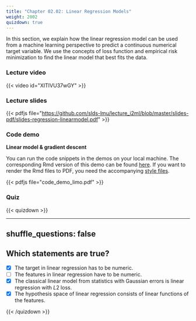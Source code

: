 ```yaml
---
title: "Chapter 02.02: Linear Regression Models"
weight: 2002
quizdown: true
---
```

In this section, we explain how the linear regression model can be used from a machine learning perspective to predict a continuous numerical target variable. We use the concepts of loss function and empirical risk minimization to find the linear model that best fits the data.

<!--more-->

### Lecture video

{{< video id="XITIVU37wGY" >}}

### Lecture slides

{{< pdfjs file="https://github.com/slds-lmu/lecture_i2ml/blob/master/slides-pdf/slides-regression-linearmodel.pdf" >}}

### Code demo 

**Linear model & gradient descent**

You can run the code snippets in the demos on your local machine. The corresponding Rmd version of this demo can be found [here](https://github.com/compstat-lmu/lecture_i2ml/blob/master/code-demos/code_demo_limo.Rmd). If you want to render the Rmd files to PDF, you need the accompanying [style files](https://github.com/compstat-lmu/lecture_i2ml/tree/master/style). 

{{< pdfjs file="code_demo_limo.pdf" >}}

### Quiz

{{< quizdown >}}

---
shuffle_questions: false
---

## Which statements are true? 

- [x] The target in linear regression has to be numeric.
- [ ] The features in linear regression have to be numeric.
- [x] The classical linear model from statistics with Gaussian errors is linear regression with $L2$ loss.
- [x] The hypothesis space of linear regression consists of linear functions of the features.

{{< /quizdown >}}
